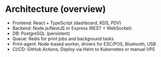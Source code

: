 ﻿# Architecture (overview)

- Frontend: React + TypeScript (dashboard, KDS, PDV)
- Backend: Node.js/NestJS or Express (REST + WebSocket)
- DB: PostgreSQL (persistent)
- Queue: Redis for print jobs and background tasks
- Print-agent: Node-based worker, drivers for ESC/POS, Bluetooth, USB
- CI/CD: GitHub Actions; Deploy via Helm to Kubernetes or manual VPS

